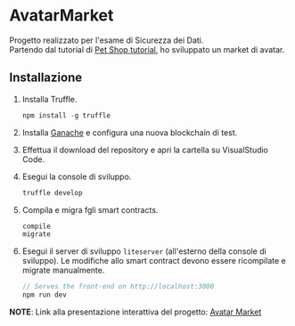 # AvatarMarket

Progetto realizzato per l'esame di Sicurezza dei Dati.<br>
Partendo dal tutorial di [Pet Shop tutorial](http://truffleframework.com/tutorial), ho sviluppato un market di avatar.

## Installazione

1. Installa Truffle.
    ```javascript
    npm install -g truffle
    ```

2. Installa [Ganache](https://trufflesuite.com/ganache/) e configura una nuova blockchain di test.

3. Effettua il download del repository e apri la cartella su VisualStudio Code.

5. Esegui la console di sviluppo.
    ```javascript
    truffle develop
    ```

4. Compila e migra fgli smart contracts.
    ```javascript
    compile
    migrate
    ```

5. Esegui il server di sviluppo `liteserver` (all'esterno della console di sviluppo). Le modifiche allo smart contract devono essere ricompilate e migrate manualmente.
    ```javascript
    // Serves the front-end on http://localhost:3000
    npm run dev
    ```

**NOTE**: Link alla presentazione interattiva del progetto: [Avatar Market](https://www.canva.com/design/DAFbfoMfouI/cTtr1SxfRTxtbDW4hJsazQ/view)

